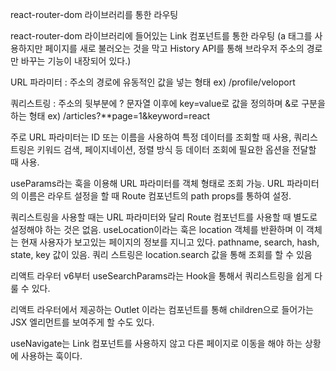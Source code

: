 react-router-dom 라이브러리를 통한 라우팅

react-router-dom 라이브러리에 들어있는
Link 컴포넌트를 통한 라우팅 
(a 태그를 사용하지만 페이지를 새로 불러오는 것을 막고 History API를 통해
브라우저 주소의 경로만 바꾸는 기능이 내장되어 있다.)

URL 파라미터 : 
주소의 경로에 유동적인 값을 넣는 형태 
ex) /profile/veloport


쿼리스트링 : 
주소의 뒷부분에 ? 문자열 이후에 key=value로 값을 정의하며 &로 구분을 하는 형태
ex) /articles?**page=1&keyword=react


주로 URL 파라미터는 ID 또는 이름을 사용하여 특정 데이터를 조회할 때 사용,
쿼리스트링은 키워드 검색, 페이지네이션, 정렬 방식 등 데이터 조회에 필요한 옵션을 전달할 때 사용.


useParams라는 훅을 이용해 URL 파라미터를 객체 형태로 조회 가능.
URL 파라미터의 이름은 라우트 설정을 할 때 Route 컴포넌트의 path props를 통하여 설정.


쿼리스트링을 사용할 때는 URL 파라미터와 달리 Route 컴포넌트를 사용할 때 
별도로 설정해야 하는 것은 없음.
useLocation이라는 훅은 location 객체를 반환하며 이 객체는 현재 사용자가 보고있는 페이지의 정보를 지니고 있다.
pathname, search, hash, state, key 값이 있음.
쿼리 스트링은 location.search 값을 통해 조회를 할 수 있음


리액트 라우터 v6부터
useSearchParams라는 Hook을 통해서 쿼리스트링을 쉽게 다룰 수 있다.


리액트 라우터에서 제공하는 Outlet 이라는 컴포넌트를 통해 children으로 들어가는
JSX 엘리먼트를 보여주게 할 수도 있다.


useNavigate는 Link 컴포넌트를 사용하지 않고 다른 페이지로 이동을 해야 하는 상황에 사용하는 훅이다.
